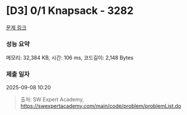 # [D3] 0/1 Knapsack - 3282 

[문제 링크](https://swexpertacademy.com/main/code/problem/problemDetail.do?contestProbId=AWBJAVpqrzQDFAWr) 

### 성능 요약

메모리: 32,384 KB, 시간: 106 ms, 코드길이: 2,148 Bytes

### 제출 일자

2025-09-08 10:20



> 출처: SW Expert Academy, https://swexpertacademy.com/main/code/problem/problemList.do